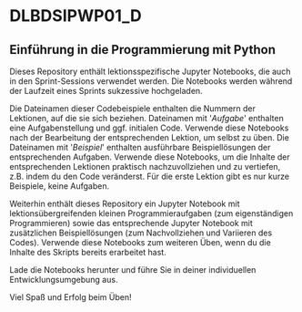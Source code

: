 # DLBDSIPWP01_D
## Einführung in die Programmierung mit Python

Dieses Repository enthält lektionsspezifische Jupyter Notebooks, die auch in den Sprint-Sessions verwendet werden. Die Notebooks werden während der Laufzeit eines Sprints sukzessive hochgeladen.

Die Dateinamen dieser Codebeispiele enthalten die Nummern der Lektionen, auf die sie sich beziehen. Dateinamen mit '_Aufgabe_' enthalten eine Aufgabenstellung und ggf. initialen Code. Verwende diese Notebooks nach der Bearbeitung der entsprechenden Lektion, um selbst zu üben. Die Dateinamen mit '_Beispiel_' enthalten ausführbare Beispiellösungen der entsprechenden Aufgaben. Verwende diese Notebooks, um die Inhalte der entsprechenden Lektionen praktisch nachzuvollziehen und zu vertiefen, z.B. indem du den Code veränderst. Für die erste Lektion gibt es nur kurze Beispiele, keine Aufgaben. 

Weiterhin enthält dieses Repository ein Jupyter Notebook mit lektionsübergreifenden kleinen Programmieraufgaben (zum eigenständigen Programmieren) sowie das entsprechende Jupyter Notebook mit zusätzlichen Beispiellösungen (zum Nachvollziehen und Variieren des Codes). Verwende diese Notebooks zum weiteren Üben, wenn du die Inhalte des Skripts bereits erarbeitet hast.

Lade die Notebooks herunter und führe Sie in deiner individuellen Entwicklungsumgebung aus.

Viel Spaß und Erfolg beim Üben!
